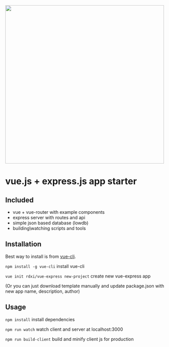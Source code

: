 <img src="https://github.com/rdxi/vue-express/raw/master/template/client/public/images/vue-express-logo.png" width="500">

vue.js + express.js app starter
==========

## Included
 - vue + vue-router with example components
 - express server with routes and api
 - simple json based database (lowdb)
 - building\watching scripts and tools

## Installation

Best way to install is from [vue-cli](https://github.com/vuejs/vue-cli).

```npm install -g vue-cli``` install vue-cli

```vue init rdxi/vue-express new-project``` create new vue-express app

(Or you can just download template manually and update package.json with new app name, description, author)

## Usage
 
```npm install``` install dependencies

```npm run watch``` watch client and server at localhost:3000

```npm run build-client``` build and minify client js for production
